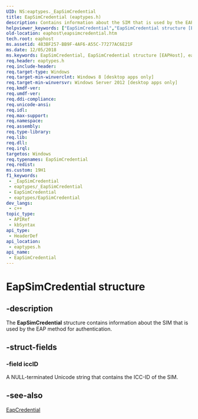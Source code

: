 ```yaml
---
UID: NS:eaptypes._EapSimCredential
title: EapSimCredential (eaptypes.h)
description: Contains information about the SIM that is used by the EAP method for authentication.
helpviewer_keywords: ["EapSimCredential","EapSimCredential structure [EAPHost]","eaphost.eapsimcredential","eaptypes/EAPSimCredential"]
old-location: eaphost\eapsimcredential.htm
tech.root: eaphost
ms.assetid: 483BF257-BB9F-4AF6-A55C-77277AC6E21F
ms.date: 12/05/2018
ms.keywords: EapSimCredential, EapSimCredential structure [EAPHost], eaphost.eapsimcredential, eaptypes/EAPSimCredential
req.header: eaptypes.h
req.include-header: 
req.target-type: Windows
req.target-min-winverclnt: Windows 8 [desktop apps only]
req.target-min-winversvr: Windows Server 2012 [desktop apps only]
req.kmdf-ver: 
req.umdf-ver: 
req.ddi-compliance: 
req.unicode-ansi: 
req.idl: 
req.max-support: 
req.namespace: 
req.assembly: 
req.type-library: 
req.lib: 
req.dll: 
req.irql: 
targetos: Windows
req.typenames: EapSimCredential
req.redist: 
ms.custom: 19H1
f1_keywords:
 - _EapSimCredential
 - eaptypes/_EapSimCredential
 - EapSimCredential
 - eaptypes/EapSimCredential
dev_langs:
 - c++
topic_type:
 - APIRef
 - kbSyntax
api_type:
 - HeaderDef
api_location:
 - eaptypes.h
api_name:
 - EapSimCredential
---
```


# EapSimCredential structure


## -description

The <b>EapSimCredential</b> structure contains information about the SIM that is used by the EAP method for authentication.

## -struct-fields

### -field iccID

A NULL-terminated Unicode string that contains the ICC-ID of the SIM.

## -see-also

<a href="https://docs.microsoft.com/windows/desktop/api/eaptypes/ns-eaptypes-eapcredential">EapCredential</a>

